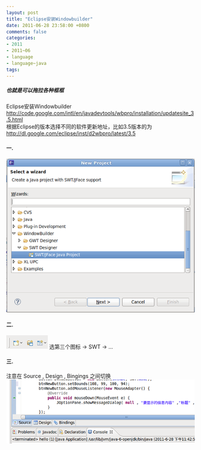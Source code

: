 ```yaml
---
layout: post
title: "Eclipse安装Windowbuilder"
date: 2011-06-28 23:58:00 +0800
comments: false
categories:
- 2011
- 2011~06
- language
- language~java
tags:
---
```

##### 也就是可以拖拉各种框框
Eclipse安装Windowbuilder  
http://code.google.com/intl/en/javadevtools/wbpro/installation/updatesite_3.5.html  
根据Eclipse的版本选择不同的软件更新地址，比如3.5版本的为  
http://dl.google.com/eclipse/inst/d2wbpro/latest/3.5

#### 一.
![](/images/lang/20110628-1.png)
#### 二.
![](/images/lang/20110628-2.png)
选第三个图标 -> SWT -> ...
#### 三.
注意在 Source , Design , Bingings 之间切换
![](/images/lang/20110628-3.png)

